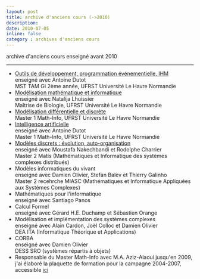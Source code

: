 ```yaml
---
layout: post
title: archive d'anciens cours (->2010)
description: 
date: 2010-07-05
inline: false
category : archives d'anciens cours
---
```


archive d'anciens cours enseigné avant 2010

***

* [Outils de développement, programmation événementielle, IHM](https://litis.univ-lehavre.fr/~bertelle/ihm.html)  
enseigné avec Antoine Dutot  
MST TAM GI 2ème année, UFRST Université Le Havre Normandie
* [Modélisation mathématique et informatique](https://litis.univ-lehavre.fr/~bertelle/maitbio.html)  
enseigné avec Natalija Lhuissier  
Maîtrise de Biologie, UFRST Université Le Havre Normandie
* [Modélisation différentielle et discrète](https://litis.univ-lehavre.fr/~bertelle/mdd/)  
Master 1 Math-Info, UFRST Université Le Havre Normandie
* [Intelligence artificielle](https://litis.univ-lehavre.fr/~bertelle/iaweb/ia-index.html)  
enseigné avec Antoine Dutot  
Master 1 Math-Info, UFRST Université Le Havre Normandie
* [Modèles discrets : évolution, auto-organisation](https://litis.univ-lehavre.fr/~bertelle/mis7web/mis7.html)  
enseigné avec Moustafa Nakechbandi et Rodolphe Charrier  
Master 2 Matis (Mathématiques et Informatique des systèmes complexes distribués)
* Modèles informatiques du vivant  
enseigné avec Damien Olivier, Stefan Balev et Thierry Galinho  
Master 2 recehrche MIASC (Mathématiques et Informatique Appliquées aux Systèmes Complexes)
* Mathématiques pour l'informatique  
enseigné avec Santiago Panos
* Calcul Formel  
enseigné avec Gérard H.E. Duchamp et Sébastien Orange
* Modélisation et implémentation des systèmes complexes  
enseigné avec Alain Cardon, Joël Colloc et Damien Olivier  
DEA ITA (Informatique Théorique et Applications)
* CORBA  
enseigné avec Damien Olivier  
DESS SRO (systèmes répartis à objets)
* Responsable du Master Math-Info avec M.A. Aziz-Alaoui jusqu'en 2009, j'ai élaboré la plaquette de formation pour la campagne 2004-2007, accessible [ici](https://litis.univ-lehavre.fr/~bertelle/mastermi/index.html)
